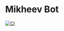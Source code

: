 # Mikheev Bot

[![CI](https://github.com/maxbarsukov/mikheev-bot/actions/workflows/ci.yml/badge.svg)](https://github.com/maxbarsukov/mikheev-bot/actions/workflows/ci.yml)
